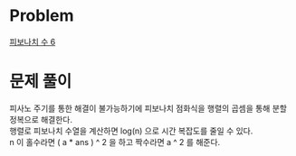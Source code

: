 # Problem
[피보나치 수 6](https://www.acmicpc.net/problem/11444)
   
# 문제 풀이
피사노 주기를 통한 해결이 불가능하기에 피보나치 점화식을 행렬의 곱셈을 통해 분할 정복으로 해결한다.   
행렬로 피보나치 수열을 계산하면 log(n) 으로 시간 복잡도를 줄일 수 있다.   
n 이 홀수라면 ( a * ans ) ^ 2 을 하고 짝수라면 a ^ 2 를 해준다.   